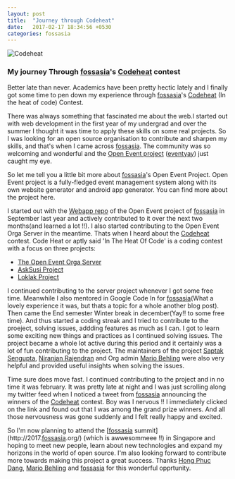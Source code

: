 ```yaml
---
layout: post
title:  "Journey through Codeheat"
date:   2017-02-17 18:34:56 +0530
categories: fossasia
---
```

![Codeheat]({{site.baseurl}}/images/codeheat.png)
### My journey Through [fossasia](http://fossasia.org/)'s [Codeheat](http://codeheat.org/) contest
Better late than never. Academics have been pretty hectic lately and I finally got some time to pen down my experience through [fossasia](http://fossasia.org/)'s [Codeheat](http://codeheat.org/) (In the heat of code) Contest.

There was always something that fascinated me about the web.I started out with web development in the first year of my undergrad and over the summer I thought it was time to apply these skills on some real projects. So I was looking for an open source organisation to contribute and sharpen my skills, and that's when I came across [fossasia](http://fossasia.org/). The community was so welcoming and wonderful and the [Open Event project](https://github.com/[fossasia](http://fossasia.org/)/open-event) ([eventyay](https://eventyay.com/)) just caught my eye.

So let me tell you a little bit more about [fossasia](http://fossasia.org/)'s Open Event Project. Open Event project is a fully-fledged event management system along with its own website generator and android app generator. You can find more about the project here.

I started out with the [Webapp repo](https://github.com/[fossasia](http://fossasia.org/)/open-event-webapp/) of the Open Event project of [fossasia](http://fossasia.org/) in September last year and actively contributed to it over the next two months(and learned a lot !!). I also started contributing to the Open Event Orga Server in the meantime. Thats when I heard about the [Codeheat](http://codeheat.org/) contest. Code Heat or aptly said 'In The Heat Of Code' is a coding contest with a focus on three projects:

- [The Open Event Orga Server](https://github.com/[fossasia](http://fossasia.org/)/open-event-orga-server/)
- [AskSusi Project](https://github.com/[fossasia](http://fossasia.org/)?utf8=%E2%9C%93&q=susi&type=&language=)
- [Loklak Project](https://github.com/[fossasia](http://fossasia.org/)/loklak_search)

I continued contributing to the server project whenever I got some free time. Meanwhile I also mentored in Google Code In for [fossasia](http://fossasia.org/)(What a lovely experience it was, but thats a topic for a whole another blog post). Then came the End semester Winter break in december(Yay!! to some free time). And thus started a coding streak and I tried to contribute to the proeject, solving issues, addding features as much as I can. I got to learn some exciting new things and practices as I continued solving issues. The project became a whole lot active during this period and it certainly was a lot of fun contributing to the project. The maintainers of the project [Saptak Sengupta](https://github.com/SaptakS), [Niranjan Rajendran](https://github.com/niranjan94) and Org admin [Mario Behling](https://twitter.com/mariobehling) were also very helpful and provided useful insights when solving the issues.

Time sure does move fast. I continued contributing to the project and in no time it was february. It was pretty late at night and I was just scrolling along my twitter feed when I noticed a tweet from [fossasia](http://fossasia.org/) announcing the winners of the [Codeheat](http://codeheat.org/) contest. Boy was I nervous !! I immediately clicked on the link and found out that I was among the grand prize winners. And all those nervousness was gone suddenly and I felt really happy and excited.

So I'm now planning to attend the [[fossasia](http://fossasia.org/) summit](http://2017.[fossasia](http://fossasia.org/).org/) (which is awwesommeee !!) in Singapore and hoping to meet new people, learn about new technologies and expand my horizons in the world of open source. I'm also looking forward to contribute more towards making this project a great success. Thanks [Hong Phuc Dang](https://twitter.com/hpdang), [Mario Behling](https://twitter.com/mariobehling) and [fossasia](http://fossasia.org/) for this wonderful opprtunity. 
